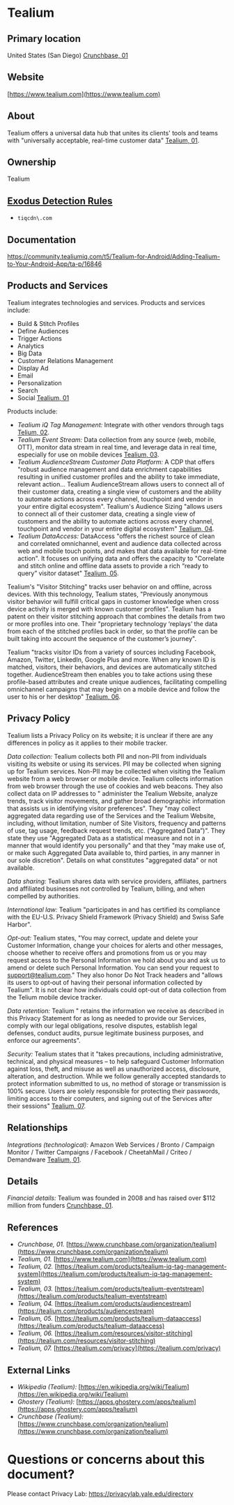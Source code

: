 # Tealium

## Primary location
United States (San Diego) [Crunchbase, 01](https://www.crunchbase.com/organization/tealium)

## Website
[https://www.tealium.com](https://www.tealium.com)

## About
Tealium offers a universal data hub that unites its clients' tools and teams with "universally acceptable, real-time customer data" [Tealium, 01](https://www.tealium.com).

## Ownership
Tealium

## [Exodus Detection Rules](https://exodus-privacy.eu.org)
* `tiqcdn\.com`

## Documentation
https://community.tealiumiq.com/t5/Tealium-for-Android/Adding-Tealium-to-Your-Android-App/ta-p/16846

## Products and Services
Tealium integrates technologies and services. Products and services include:

* Build & Stitch Profiles
* Define Audiences
* Trigger Actions
* Analytics
* Big Data
* Customer Relations Management
* Display Ad
* Email
* Personalization
* Search
* Social [Tealium, 01](https://www.tealium.com)

Products include:

* _Tealium iQ Tag Management:_ Integrate with other vendors through tags [Telium, 02](https://tealium.com/products/tealium-iq-tag-management-system).
* _Tealium Event Stream:_ Data collection from any source (web, mobile, OTT), monitor data stream in real time, and leverage data in real time, especially for use on mobile devices [Tealium, 03](https://tealium.com/products/tealium-eventstream).
* _Tealium AudienceStream Customer Data Platform:_ A CDP that offers "robust audience management and data enrichment capabilities resulting in unified customer profiles and the ability to take immediate, relevant action... Tealium AudienceStream allows users to connect all of their customer data, creating a single view of customers and the ability to automate actions across every channel, touchpoint and vendor in your entire digital ecosystem". Tealium's Audience Sizing "allows users to connect all of their customer data, creating a single view of customers and the ability to automate actions across every channel, touchpoint and vendor in your entire digital ecosystem" [Tealium, 04](https://tealium.com/products/audiencestream).
* _Tealium DataAccess:_ DataAccess "offers the richest source of clean and correlated omnichannel, event and audience data collected across web and mobile touch points, and makes that data available for real-time action". It focuses on unifying data and offers the capacity to "Correlate and stitch online and offline data assets to provide a rich “ready to query” visitor dataset" [Tealium, 05](https://tealium.com/products/tealium-dataaccess).

Tealium's "Visitor Stitching" tracks user behavior on and offline, across devices. With this technology, Tealium states, "Previously anonymous visitor behavior will fulfill critical gaps in customer knowledge when cross device activity is merged with known customer profiles". Tealium has a patent on their visitor stitching approach that combines the details from two or more profiles into one. Their "proprietary technology ‘replays’ the data from each of the stitched profiles back in order, so that the profile can be built taking into account the sequence of the customer’s journey".  

Tealium "tracks visitor IDs from a variety of sources including Facebook, Amazon, Twitter, LinkedIn, Google Plus and more. When any known ID is matched, visitors, their behaviors, and devices are automatically stitched together. AudienceStream then enables you to take actions using these profile-based attributes and create unique audiences, facilitating compelling omnichannel campaigns that may begin on a mobile device and follow the user to his or her desktop" [Tealium, 06](https://tealium.com/resources/visitor-stitching).

## Privacy Policy
Tealium lists a Privacy Policy on its website; it is unclear if there are any differences in policy as it applies to their mobile tracker.  

_Data collection:_ Tealium collects both PII and non-PII from individuals visiting its website or using its services. PII may be collected when signing up for Tealium services. Non-PII may be collected when visiting the Tealium website from a web browser or mobile device. Tealium collects information from web browser through the use of cookies and web beacons. They also collect data on IP addresses to " administer the Tealium Website, analyze trends, track visitor movements, and gather broad demographic information that assists us in identifying visitor preferences". They "may collect aggregated data regarding use of the Services and the Tealium Website, including, without limitation, number of Site Visitors, frequency and patterns of use, tag usage, feedback request trends, etc. (“Aggregated Data”)". They state they use "Aggregated Data as a statistical measure and not in a manner that would identify you personally" and that they "may make use of, or make such Aggregated Data available to, third parties, in any manner in our sole discretion". Details on what constitutes "aggregated data" or not available.  

_Data sharing:_ Tealium shares data with service providers, affiliates, partners and affiliated businesses not controlled by Tealium, billing, and when compelled by authorities.

_International law:_ Tealium "participates in and has certified its compliance with the EU-U.S. Privacy Shield Framework (Privacy Shield) and Swiss Safe Harbor".

_Opt-out:_ Tealium states, "You may correct, update and delete your Customer Information, change your choices for alerts and other messages, choose whether to receive offers and promotions from us or you may request access to the Personal Information we hold about you and ask us to amend or delete such Personal Information. You can send your request to support@tealium.com." They also honor Do Not Track headers and "allows its users to opt‐out of having their personal information collected by Tealium". It is not clear how individuals could opt-out of data collection from the Telium mobile device tracker.

_Data retention:_ Tealium " retains the information we receive as described in this Privacy Statement for as long as needed to provide our Services, comply with our legal obligations, resolve disputes, establish legal defenses, conduct audits, pursue legitimate business purposes, and enforce our agreements".

_Security:_ Tealium states that it "takes precautions, including administrative, technical, and physical measures – to help safeguard Customer Information against loss, theft, and misuse as well as unauthorized access, disclosure, alteration, and destruction. While we follow generally accepted standards to protect information submitted to us, no method of storage or transmission is 100% secure. Users are solely responsible for protecting their passwords, limiting access to their computers, and signing out of the Services after their sessions" [Tealium, 07](https://tealium.com/privacy).

## Relationships
_Integrations (technological):_ Amazon Web Services / Bronto / Campaign Monitor / Twitter Campaigns / Facebook / CheetahMail / Criteo / Demandware [Tealium, 01](https://www.tealium.com).

## Details
_Financial details:_ Tealium was founded in 2008 and has raised over $112 million from funders [Crunchbase, 01](https://www.crunchbase.com/organization/tealium).

## References
* _Crunchbase, 01._ [https://www.crunchbase.com/organization/tealium](https://www.crunchbase.com/organization/tealium)  
* _Tealium, 01._ [https://www.tealium.com](https://www.tealium.com)  
* _Tealium, 02._ [https://tealium.com/products/tealium-iq-tag-management-system](https://tealium.com/products/tealium-iq-tag-management-system)  
* _Tealium, 03._ [https://tealium.com/products/tealium-eventstream](https://tealium.com/products/tealium-eventstream)  
* _Tealium, 04._ [https://tealium.com/products/audiencestream](https://tealium.com/products/audiencestream)  
* _Tealium, 05._ [https://tealium.com/products/tealium-dataaccess](https://tealium.com/products/tealium-dataaccess)  
* _Tealium, 06._ [https://tealium.com/resources/visitor-stitching](https://tealium.com/resources/visitor-stitching)  
* _Tealium, 07._ [https://tealium.com/privacy](https://tealium.com/privacy)

## External Links
* _Wikipedia (Tealium):_ [https://en.wikipedia.org/wiki/Tealium](https://en.wikipedia.org/wiki/Tealium)  
* _Ghostery (Tealium):_ [https://apps.ghostery.com/apps/tealium](https://apps.ghostery.com/apps/tealium)
* _Crunchbase (Tealium):_ [https://www.crunchbase.com/organization/tealium](https://www.crunchbase.com/organization/tealium)

# Questions or concerns about this document?
Please contact Privacy Lab: https://privacylab.yale.edu/directory
